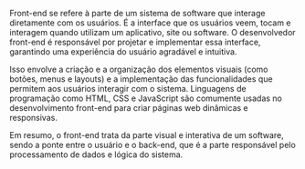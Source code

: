 Front-end se refere à parte de um sistema de software que interage diretamente com os usuários. É a interface que os usuários veem, tocam e interagem quando utilizam um aplicativo, site ou software. O desenvolvedor front-end é responsável por projetar e implementar essa interface, garantindo uma experiência do usuário agradável e intuitiva.

Isso envolve a criação e a organização dos elementos visuais (como botões, menus e layouts) e a implementação das funcionalidades que permitem aos usuários interagir com o sistema. Linguagens de programação como HTML, CSS e JavaScript são comumente usadas no desenvolvimento front-end para criar páginas web dinâmicas e responsivas.

Em resumo, o front-end trata da parte visual e interativa de um software, sendo a ponte entre o usuário e o back-end, que é a parte responsável pelo processamento de dados e lógica do sistema.
